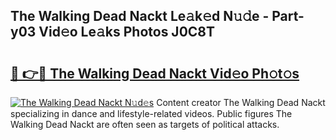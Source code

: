 ## The Walking Dead Nackt Le𝚊k𝚎d N𝚞𝚍e - Part-y03 Vid𝚎o Le𝚊ks Photos J0C8T

# <h2><a href="http://fb9vq7.evod.top/?m=The+Walking+Dead+Nackt">🔗 👉🔴 The Walking Dead Nackt Vid𝚎o Ph𝚘t𝚘s</a></h2>

[![The Walking Dead Nackt N𝚞d𝚎s](https://i.imgur.com/8V9OHl7.gif)](http://fb9vq7.evod.top/?m=The+Walking+Dead+Nackt)
Content creator The Walking Dead Nackt specializing in dance and lifestyle-related videos. Public figures The Walking Dead Nackt are often seen as targets of political attacks. 

